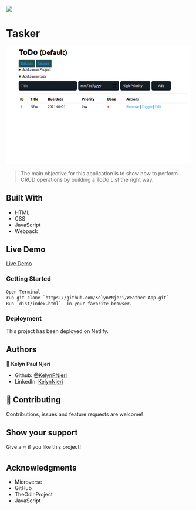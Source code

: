 



![](https://img.shields.io/badge/Microverse-blueviolet)

# Tasker

![App Preview](./Tasker.png)

> The main objective for this application is to show how to perform CRUD operations by building a ToDo List the right way.


## Built With

- HTML
- CSS
- JavaScript
- Webpack

## Live Demo
[Live Demo](https://fervent-poitras-3af81c.netlify.app/)


### Getting Started
```
Open Terminal
run git clone `https://github.com/KelynPNjeri/Weather-App.git`
Run `dist/index.html`  in your favorite browser.
```


### Deployment

This project has been deployed on Netlify.


## Authors

👤 **Kelyn Paul Njeri**

- Github: [@KelynPNjeri](https://github.com/KelynPNjeri)
- LinkedIn: [KelynNjeri](https://www.linkedin.com/in/kelyn-paul/)


## 🤝 Contributing

Contributions, issues and feature requests are welcome!

## Show your support

Give a ⭐️ if you like this project!

## Acknowledgments

- Microverse
- GitHub
- TheOdinProject
- JavaScript